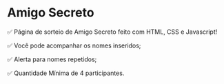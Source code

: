 # Amigo Secreto

:white_check_mark: Página de sorteio de Amigo Secreto feito com HTML, CSS e Javascript!

:white_check_mark: Você pode acompanhar os nomes inseridos;

:white_check_mark: Alerta para nomes repetidos;

:white_check_mark: Quantidade Mínima de 4 participantes.
